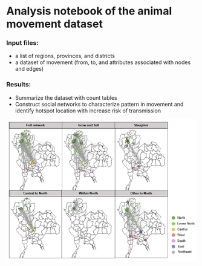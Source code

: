 # Analysis notebook of the animal movement dataset

### Input files:
* a list of regions, provinces, and districts
* a dataset of movement (from, to, and attributes associated with nodes and edges)

### Results:
* Summarize the dataset with count tables
* Construct social networks to characterize pattern in movement and identify hotspot location with increase risk of transmission

<img src="figures/Thailand_figure_4.PNG" width="600" />

